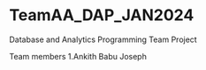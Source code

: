 # TeamAA_DAP_JAN2024
Database and Analytics Programming Team Project 

Team members
1.Ankith Babu Joseph

